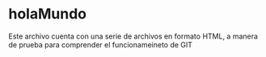# holaMundo
Este archivo cuenta con una serie de archivos en formato HTML, a manera de prueba para comprender el funcionameineto de GIT

